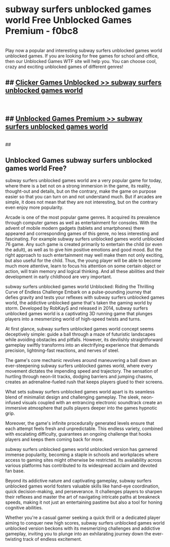 # subway surfers unblocked games world  Free Unblocked Games Premium - f0bc8 <br>
<br>
Play now a popular and interesting subway surfers unblocked games world unblocked games. If you are looking for free games for school and office, then our Unblocked Games WTF site will help you. You can choose cool, crazy and exciting unblocked games of different genres!


## ##  [Clicker Games Unblocked >> subway surfers unblocked games world](http://freeplayer.one?title=subway_surfers_unblocked_games_world&ref=UGames)
  <br>

##  ## [Unblocked Games Premium >> subway surfers unblocked games world](http://freeplayer.one?title=subway_surfers_unblocked_games_world&ref=UGames)
  <br>
  ##



## Unblocked Games subway surfers unblocked games world Free?

subway surfers unblocked games world are a very popular game for today, where there is a bet not on a strong immersion in the game, its reality, thought-out and details, but on the contrary, make the game on purpose easier so that you can turn on and not understand much. But if arcades are simple, it does not mean that they are not interesting, but on the contrary even enjoy more popularity.

Arcade is one of the most popular game genres. It acquired its prevalence through computer games as well as entertainment for consoles. With the advent of mobile modern gadgets (tablets and smartphones) there appeared and corresponding games of this genre, no less interesting and fascinating. For example subway surfers unblocked games world unblocked 76 game. Any such game is created primarily to entertain the child (or even the adult), as well as to give him positive emotions and good mood. But the right approach to such entertainment may well make them not only exciting, but also useful for the child. Thus, the young player will be able to become much more attentive, learn to focus his attention on some certain object or action, will train memory and logical thinking. And all these abilities and their development in early childhood are very important.

subway surfers unblocked games world Unblocked: Riding the Thrilling Curve of Endless Challenge
Embark on a pulse-pounding journey that defies gravity and tests your reflexes with subway surfers unblocked games world, the addictive unblocked game that's taken the gaming world by storm. Developed by RobKayS and released in 2014, subway surfers unblocked games world is a captivating 3D running game that plunges players into a mesmerizing world of high-speed twists and turns.

At first glance, subway surfers unblocked games world concept seems deceptively simple: guide a ball through a maze of futuristic landscapes while avoiding obstacles and pitfalls. However, its devilishly straightforward gameplay swiftly transforms into an electrifying experience that demands precision, lightning-fast reactions, and nerves of steel.

The game's core mechanic revolves around maneuvering a ball down an ever-steepening subway surfers unblocked games world, where every movement dictates the impending speed and trajectory. The sensation of hurtling through neon-lit tracks, dodging barriers and jumping chasms, creates an adrenaline-fueled rush that keeps players glued to their screens.

What sets subway surfers unblocked games world apart is its seamless blend of minimalist design and challenging gameplay. The sleek, neon-infused visuals coupled with an entrancing electronic soundtrack create an immersive atmosphere that pulls players deeper into the games hypnotic grip.

Moreover, the game's infinite procedurally generated levels ensure that each attempt feels fresh and unpredictable. This endless variety, combined with escalating difficulty, guarantees an ongoing challenge that hooks players and keeps them coming back for more.

subway surfers unblocked games world unblocked version has garnered immense popularity, becoming a staple in schools and workplaces where access to gaming sites might otherwise be restricted. Its availability across various platforms has contributed to its widespread acclaim and devoted fan base.

Beyond its addictive nature and captivating gameplay, subway surfers unblocked games world fosters valuable skills like hand-eye coordination, quick decision-making, and perseverance. It challenges players to sharpen their reflexes and master the art of navigating intricate paths at breakneck speeds, making it not just an entertaining pastime but also a tool for honing cognitive abilities.

Whether you're a casual gamer seeking a quick thrill or a dedicated player aiming to conquer new high scores, subway surfers unblocked games world unblocked version beckons with its mesmerizing challenges and addictive gameplay, inviting you to plunge into an exhilarating journey down the ever-twisting track of endless excitement.